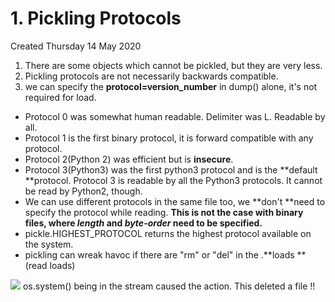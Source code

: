 # 1. Pickling Protocols
Created Thursday 14 May 2020


1. There are some objects which cannot be pickled, but they are very less.
2. Pickling protocols are not necessarily backwards compatible.
3. we can specify the **protocol=version_number** in dump() alone, it's not required for load.


* Protocol 0 was somewhat human readable. Delimiter was L. Readable by all.
* Protocol 1 is the first binary protocol, it is forward compatible with any protocol.
* Protocol 2(Python 2) was efficient but is **insecure**.
* Protocol 3(Python3) was the first python3 protocol and is the **default **protocol. Protocol 3 is readable by all the Python3 protocols. It cannot be read by Python2, though.
* We can use different protocols in the same file too, we **don't **need to specify the protocol while reading. **This is not the case with binary files, where ***length*** and ***byte-order*** need to be specified.**
* pickle.HIGHEST_PROTOCOL returns the highest protocol available on the system.
* pickling can wreak havoc if there are "rm" or "del" in the .**loads **(read loads) 

![](pasted_image002%207.png)
os.system() being in the stream caused the action.
This deleted a file !!

